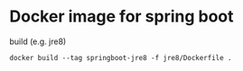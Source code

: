 # Docker image for spring boot

build (e.g. jre8)
```
docker build --tag springboot-jre8 -f jre8/Dockerfile .
```
